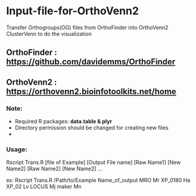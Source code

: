 # Input-file-for-OrthoVenn2
Transfer Orthogroups(OG) files from OrthoFinder into OrthoVenn2 ClusterVenn to do the visualization

## OrthoFinder : https://github.com/davidemms/OrthoFinder
## OrthoVenn2 : https://orthovenn2.bioinfotoolkits.net/home

### Note:
- Required R packages: **data.table & plyr** 
- Directory permission should be changed for creating new files
- 
### Usage:
Rscript Trans.R [file of Example] [Output File name] [Raw Name1] [New Name2] [Raw Name2] [New Name2] ...

ex:
Rscript Trans.R /Path/to/Example Name_of_output MRO Mr XP_0180 Ha XP_02 Lv LOCUS Mj maker Mn
